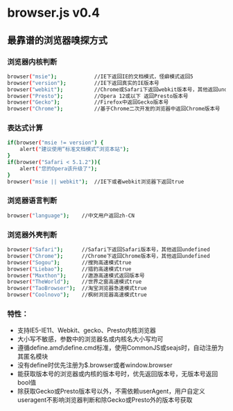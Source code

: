 browser.js v0.4
==========

最靠谱的浏览器嗅探方式
--------------------------------------
### 浏览器内核判断
```bash
browser("msie");			//IE下返回IE的文档模式，怪癖模式返回5
browser("version");			//IE下返回真实的IE版本号
browser("webkit");			//Chrome或Safari下返回webkit版本号，其他返回undefined
browser("Presto");			//Opera 12或以下 返回Presto版本号
browser("Gecko");			//Firefox中返回Gecko版本号
browser("Chrome");			//基于Chrome二次开发的浏览器中返回Chrome版本号
```

### 表达式计算
```bash
if(browser("msie != version") {
	alert("建议使用“标准文档模式”浏览本站");
}
if(browser("Safari < 5.1.2")){
	alert("您的Opera该升级了");
}
browser("msie || webkit");	//IE下或者webkit浏览器下返回true
```

### 浏览器语言判断
```bash
browser("language");	//中文用户返回zh-CN
```

### 浏览器外壳判断
```bash
browser("Safari");		//Safari下返回Safari版本号，其他返回undefined
browser("Chrome");		//Chrome下返回Chrome版本号，其他返回undefined
browser("Sogou");		//搜狗高速模式true
browser("Liebao");		//猎豹高速模式true
browser("Maxthon");		//遨游高速模式返回版本号
browser("TheWorld");	//世界之窗高速模式true
browser("TaoBrowser");	//淘宝浏览器急速模式true
browser("Coolnovo");	//枫树浏览器高速模式true
```

### 特性：
- 支持IE5-IE11、Webkit、gecko、Presto内核浏览器
- 大小写不敏感，参数中的浏览器名或内核名大小写均可
- 遵循define.amd\define.cmd标准，使用CommonJS或seajs时，自动注册为其匿名模块
- 没有define时优先注册为$.browser或者window.browser
- 能获取版本号的浏览器或内核的版本号时，优先返回版本号，无版本号返回bool值
- 除获取Gecko或Presto版本号以外，不需依赖userAgent，用户自定义useragent不影响浏览器判断和除Gecko或Presto外的版本号获取